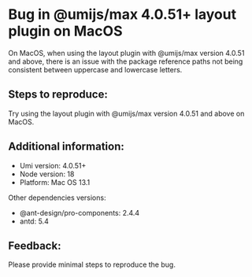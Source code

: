 # Bug in @umijs/max 4.0.51+ layout plugin on MacOS

On MacOS, when using the layout plugin with @umijs/max version 4.0.51 and above, there is an issue with the package reference paths not being consistent between uppercase and lowercase letters.

## Steps to reproduce:

Try using the layout plugin with @umijs/max version 4.0.51 and above on MacOS.

## Additional information:

- Umi version: 4.0.51+
- Node version: 18
- Platform: Mac OS 13.1

Other dependencies versions:

- @ant-design/pro-components: 2.4.4
- antd: 5.4

## Feedback:

Please provide minimal steps to reproduce the bug.
